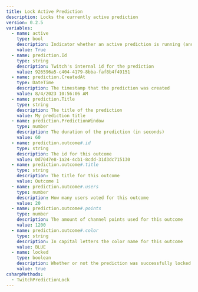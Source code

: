 ```yaml
---
title: Lock Active Prediction
description: Locks the currently active prediction
version: 0.2.5
variables:
  - name: active
    type: bool
    description: Indicator whether an active prediction is running (and not locked yet)
    value: True
  - name: prediction.Id
    type: string
    description: Twitch's internal id for the prediction
    value: 926596a5-c404-4179-8bba-faf8b4f49151
  - name: prediction.CreatedAt
    type: DateTime
    description: The timestamp that the prediction was created
    value: 8/4/2023 10:56:06 AM
  - name: prediction.Title
    type: string
    description: The title of the prediction
    value: My prediction title
  - name: prediction.PredictionWindow
    type: number
    description: The duration of the prediction (in seconds)
    value: 60
  - name: prediction.outcome#.id
    type: string
    description: The id for this outcome
    value: 0d7047e8-1a24-4cb1-8cdd-31d3dc715130
  - name: prediction.outcome#.title
    type: string
    description: The title for this outcome
    value: Outcome 1
  - name: prediction.outcome#.users
    type: number
    description: How many users voted for this outcome
    value: 20
  - name: prediction.outcome#.points
    type: number
    description: The amount of channel points used for this outcome
    value: 1200
  - name: prediction.outcome#.color
    type: string
    description: In capital letters the color name for this outcome
    value: BLUE
  - name: locked
    type: boolean
    description: Whether or not the prediction was successfully locked
    value: true
csharpMethods:
  - TwitchPredictionLock
---
```

